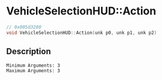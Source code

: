 # VehicleSelectionHUD::Action
```c
// 0x005d3280
void VehicleSelectionHUD::Action(unk p0, unk p1, unk p2)
```
## Description
```
Minimum Arguments: 3
Maximum Arguments: 3
```

